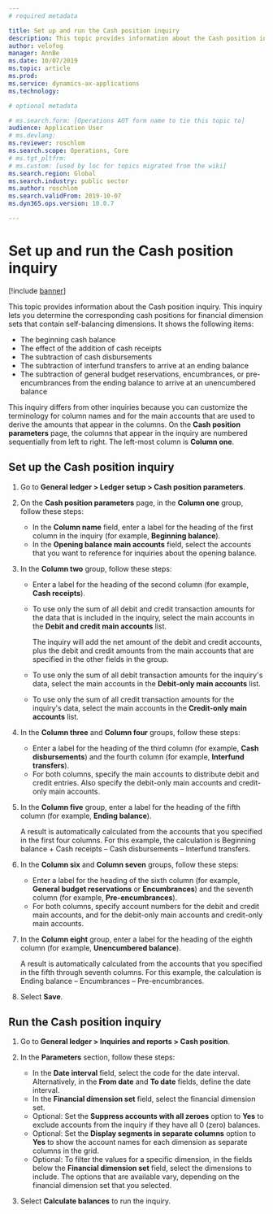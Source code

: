 ```yaml
---
# required metadata

title: Set up and run the Cash position inquiry
description: This topic provides information about the Cash position inquiry. This inquiry lets you determine the corresponding cash positions for financial dimension sets that contain self-balancing dimensions.
author: velofog
manager: AnnBe
ms.date: 10/07/2019
ms.topic: article
ms.prod: 
ms.service: dynamics-ax-applications
ms.technology: 

# optional metadata

# ms.search.form: [Operations AOT form name to tie this topic to]
audience: Application User
# ms.devlang: 
ms.reviewer: roschlom
ms.search.scope: Operations, Core 
# ms.tgt_pltfrm: 
# ms.custom: [used by loc for topics migrated from the wiki]
ms.search.region: Global
ms.search.industry: public sector
ms.author: roschlom
ms.search.validFrom: 2019-10-07
ms.dyn365.ops.version: 10.0.7

---
```

# Set up and run the Cash position inquiry
[!include [banner](../includes/banner.md)]


This topic provides information about the Cash position inquiry. This inquiry lets you determine the corresponding cash positions for financial dimension sets that contain self-balancing dimensions. It shows the following items:

- The beginning cash balance
- The effect of the addition of cash receipts
- The subtraction of cash disbursements
- The subtraction of interfund transfers to arrive at an ending balance
- The subtraction of general budget reservations, encumbrances, or pre-encumbrances from the ending balance to arrive at an unencumbered balance

This inquiry differs from other inquiries because you can customize the terminology for column names and for the main accounts that are used to derive the amounts that appear in the columns. On the **Cash position parameters** page, the columns that appear in the inquiry are numbered sequentially from left to right. The left-most column is **Column one**.

## Set up the Cash position inquiry

1. Go to **General ledger \> Ledger setup \> Cash position parameters**.
2. On the **Cash position parameters** page, in the **Column one** group, follow these steps:

    - In the **Column name** field, enter a label for the heading of the first column in the inquiry (for example, **Beginning balance**).
    - In the **Opening balance main accounts** field, select the accounts that you want to reference for inquiries about the opening balance.

3. In the **Column two** group, follow these steps:

    - Enter a label for the heading of the second column (for example, **Cash receipts**).
    - To use only the sum of all debit and credit transaction amounts for the data that is included in the inquiry, select the main accounts in the **Debit and credit main accounts** list.
    
        The inquiry will add the net amount of the debit and credit accounts, plus the debit and credit amounts from the main accounts that are specified in the other fields in the group.

    - To use only the sum of all debit transaction amounts for the inquiry's data, select the main accounts in the **Debit-only main accounts** list.
    - To use only the sum of all credit transaction amounts for the inquiry's data, select the main accounts in the **Credit-only main accounts** list.

4. In the **Column three** and **Column four** groups, follow these steps:

    - Enter a label for the heading of the third column (for example, **Cash disbursements**) and the fourth column (for example, **Interfund transfers**).
    - For both columns, specify the main accounts to distribute debit and credit entries. Also specify the debit-only main accounts and credit-only main accounts.

5. In the **Column five** group, enter a label for the heading of the fifth column (for example, **Ending balance**).

    A result is automatically calculated from the accounts that you specified in the first four columns. For this example, the calculation is Beginning balance + Cash receipts – Cash disbursements – Interfund transfers.

6. In the **Column six** and **Column seven** groups, follow these steps:

    - Enter a label for the heading of the sixth column (for example, **General budget reservations** or **Encumbrances**) and the seventh column (for example, **Pre-encumbrances**).
    - For both columns, specify account numbers for the debit and credit main accounts, and for the debit-only main accounts and credit-only main accounts.

7. In the **Column eight** group, enter a label for the heading of the eighth column (for example, **Unencumbered balance**).

    A result is automatically calculated from the accounts that you specified in the fifth through seventh columns. For this example, the calculation is Ending balance – Encumbrances – Pre-encumbrances.

8. Select **Save**.

## Run the Cash position inquiry

1. Go to **General ledger \> Inquiries and reports \> Cash position**.
2. In the **Parameters** section, follow these steps:

    - In the **Date interval** field, select the code for the date interval. Alternatively, in the **From date** and **To date** fields, define the date interval.
    - In the **Financial dimension set** field, select the financial dimension set.
    - Optional: Set the **Suppress accounts with all zeroes** option to **Yes** to exclude accounts from the inquiry if they have all 0 (zero) balances.
    - Optional: Set the **Display segments in separate columns** option to **Yes** to show the account names for each dimension as separate columns in the grid.
    - Optional: To filter the values for a specific dimension, in the fields below the **Financial dimension set** field, select the dimensions to include. The options that are available vary, depending on the financial dimension set that you selected.

3. Select **Calculate balances** to run the inquiry.
